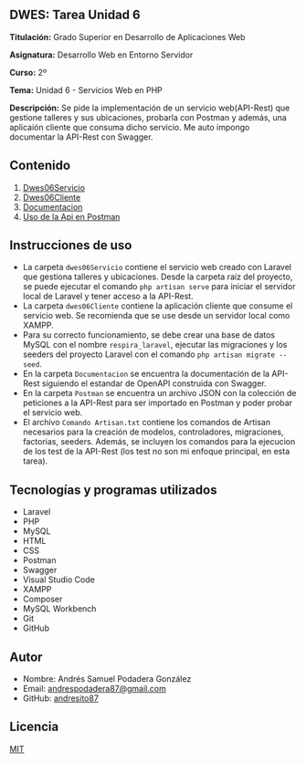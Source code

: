 ## DWES: Tarea Unidad 6

**Titulación:** Grado Superior en Desarrollo de Aplicaciones Web

**Asignatura:** Desarrollo Web en Entorno Servidor

**Curso:** 2º

**Tema:** Unidad 6 - Servicios Web en PHP

**Descripción:** Se pide la implementación de un servicio web(API-Rest) que gestione talleres y sus ubicaciones, probarla con Postman y además, una aplicaión cliente que consuma dicho servicio. Me auto impongo documentar la API-Rest con Swagger.

## Contenido

1. [Dwes06Servicio](dwes06Servicio)
2. [Dwes06Cliente](dwes06Cliente)
3. [Documentacion](Documentacion)
4. [Uso de la Api en Postman](Postman)

## Instrucciones de uso

- La carpeta `dwes06Servicio` contiene el servicio web creado con Laravel que gestiona talleres y ubicaciones. Desde la carpeta raíz del proyecto, se puede ejecutar el comando `php artisan serve` para iniciar el servidor local de Laravel y tener acceso a la API-Rest.
- La carpeta `dwes06Cliente` contiene la aplicación cliente que consume el servicio web. Se recomienda que se use desde un servidor local como XAMPP.
- Para su correcto funcionamiento, se debe crear una base de datos MySQL con el nombre `respira_laravel`, ejecutar las migraciones y los seeders del proyecto Laravel con el comando `php artisan migrate --seed`.
- En la carpeta `Documentacion` se encuentra la documentación de la API-Rest siguiendo el estandar de OpenAPI construida con Swagger.
- En la carpeta `Postman` se encuentra un archivo JSON con la colección de peticiones a la API-Rest para ser importado en Postman y poder probar el servicio web.
- El archivo `Comando Artisan.txt` contiene los comandos de Artisan necesarios para la creación de modelos, controladores, migraciones, factorias, seeders. Además, se incluyen los comandos para la ejecucion de los test de la API-Rest (los test no son mi enfoque principal, en esta tarea).

## Tecnologías y programas utilizados

- Laravel
- PHP
- MySQL
- HTML
- CSS
- Postman
- Swagger
- Visual Studio Code
- XAMPP
- Composer
- MySQL Workbench
- Git
- GitHub

## Autor

- Nombre: Andrés Samuel Podadera González
- Email: andrespodadera87@gmail.com
- GitHub: [andresito87](https://github.com/andresito87)

## Licencia

[MIT](https://opensource.org/licenses/MIT)
